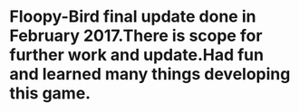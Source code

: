 # Floopy-Bird final update done in February 2017.There is scope for further work and update.Had fun and learned many things developing this game.
